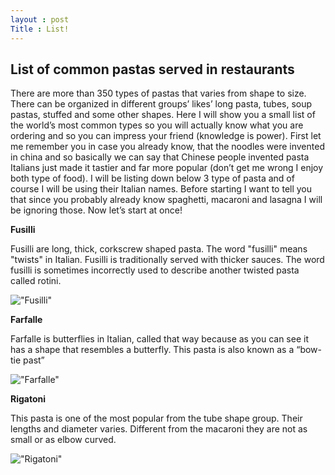 ```yaml
---
layout : post
Title : List!
---
```


List of common pastas served in restaurants
---

There are more than 350 types of pastas that varies from shape to size. There can be organized in different groups’ likes’ long pasta, tubes, soup pastas, stuffed and some other shapes. Here I will show you a small list of the world’s most common types so you will actually know what you are ordering and so you can impress your friend (knowledge is power). First let me remember you in case you already know, that the noodles were invented in china and so basically we can say that Chinese people invented pasta Italians just made it tastier and far more popular (don’t get me wrong I enjoy both type of food). 
I will be listing down below 3 type of pasta and of course I will be using their Italian names.
Before starting I want to tell you that since you probably already know spaghetti, macaroni and lasagna I will be ignoring those. Now let’s start at once!

<b>Fusilli</b>
	
Fusilli are long, thick, corkscrew shaped pasta. The word "fusilli" means "twists" in Italian. Fusilli is traditionally served with thicker sauces. The word fusilli is sometimes incorrectly used to describe another twisted pasta called rotini.

!["Fusilli"](http://www.howdoyousaythatword.com/wp-content/uploads/2012/01/fusilli.jpg)

<b>Farfalle</b>
  
Farfalle is butterflies in Italian, called that way because as you can see it has a shape that resembles a butterfly.  This pasta is also known as a “bow-tie past” 

!["Farfalle"](http://cdn.gingerandtomato.com/wp-content/uploads/2014/04/farfalle.jpg)

<b>Rigatoni</b>
	
This pasta is one of the most popular from the tube shape group. Their lengths and diameter varies. Different from the macaroni they are not as small or as elbow curved.

!["Rigatoni"](http://www.calvospada.es/wp-content/uploads/rigatoni.jpg)

